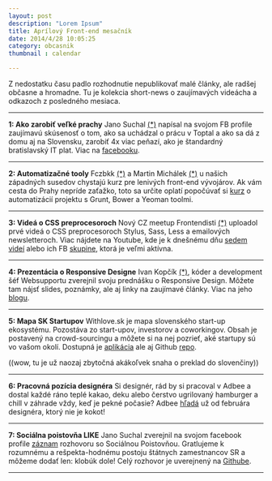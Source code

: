 ```yaml
---
layout: post
description: "Lorem Ipsum"
title: Aprílový Front-end mesačník
date: 2014/4/28 10:05:25
category: obcasnik
thumbnail : calendar

---
```


Z nedostatku času padlo rozhodnutie nepublikovať malé články, ale radšej občasne a hromadne.
Tu je kolekcia short-news o zaujímavých videácha a odkazoch z posledného mesiaca.

<!-- more -->

---

**1: Ako zarobiť veľké prachy**
Jano Suchal [(*)](http://bit.ly/1k27cmd) napísal na svojom FB profile zaujímavú skúsenosť o tom,
ako sa uchádzal o prácu v Toptal a ako sa dá z domu aj na Slovensku, zarobiť 4x viac peňazí, ako
je štandardný bratislavský IT plat. Viac na [facebooku](http://on.fb.me/1iuIZZf).

---

**2: Automatizačné tooly**
Fczbkk [(*)](http://bit.ly/1k26cOL) a Martin Michálek [(*)](http://bit.ly/1k26h5f) u našich
západných susedov chystajú kurz pre lenivých front-end vývojárov. Ak vám cesta do Prahy nepríde
zaťažko, toto sa určite oplatí popočúvať si [kurz](http://bit.ly/1iuK2bN) o automatizácií projektu
s Grunt, Bower a Yeoman toolmi.

---

**3: Videá o CSS preprocesoroch**
Nový CZ meetup Frontendisti [(*)](http://frontendisti.cz/) uploadol prvé videá o CSS preprocesoroch
Stylus, Sass, Less a emailových newsletteroch. Viac nájdete na Youtube, kde je k dnešnému dňu
[sedem videí](http://bit.ly/1iuKHdb) alebo ich FB [skupine](http://on.fb.me/1k27WaP), ktorá je
veľmi aktívna.

---

**4: Prezentácia o Responsive Designe**
Ivan Kopčík [(*)](http://bit.ly/1k28U72), kóder a development šéf Websupportu zverejnil svoju prednášku
o Responsive Design. Môžete tam nájsť slides, poznámky, ale aj linky na zaujímavé články. Viac na jeho
[blogu](http://bit.ly/1iuLCuf).

---

**5: Mapa SK Startupov**
Withlove.sk je mapa slovenského start-up ekosystému. Pozostáva zo start-upov, investorov a coworkingov.
Obsah je postavený na crowd-sourcingu a môžete si na nej pozrieť, aké startupy sú vo vašom okolí.
Dostupná je [aplikácia](http://bit.ly/1iuMajH) ale aj Github [repo](http://bit.ly/1iuMj6L).

((wow, tu je už naozaj zbytočná akákoľvek snaha o preklad do slovenčiny))

---

**6: Pracovná pozícia designéra**
Si designér, rád by si pracoval v Adbee a dostal každé ráno teplé kakao, deku alebo čerstvo ugrilovaný
hamburger a chill v záhrade vždy, keď je pekné počasie? Adbee [hľadá](http://bit.ly/1k23VTL) už od
februára designéra, ktorý nie je kokot!

---

**7: Sociálna poistovňa LIKE**
Jano Suchal zverejnil na svojom facebook profile [záznam](http://on.fb.me/1k24Cwq) rozhovoru so Sociálnou
Poistovňou. Gratlujeme k rozumnému a rešpekta-hodnému postoju štátnych zamestnancov SR a môžeme dodať len:
klobúk dole! Celý rozhovor je uverejnený na [Githube](http://bit.ly/1k2axSc).

---